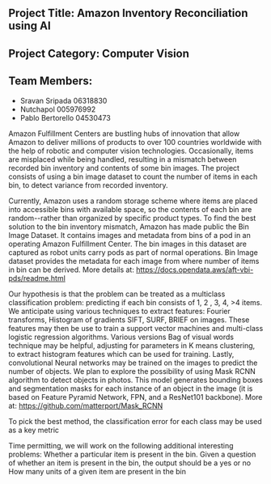 ## Project Title: Amazon Inventory Reconciliation using AI
## Project Category: Computer Vision
## Team Members: 
- Sravan Sripada 06318830
- Nutchapol 005976992
- Pablo Bertorello 04530473

Amazon Fulfillment Centers are bustling hubs of innovation that allow Amazon to deliver millions of products to over 100 countries worldwide with the help of robotic and computer vision technologies. Occasionally, items are misplaced while being handled, resulting in a mismatch between recorded bin inventory and contents of some bin images. The project consists of using a bin image dataset to count the number of items in each bin, to detect variance from recorded inventory. 

Currently, Amazon uses a random storage scheme where items are placed into accessible bins with available space, so the contents of each bin are random--rather than organized by specific product types. To find the best solution to the bin inventory mismatch, Amazon has made public the Bin Image Dataset.  It contains images and metadata from bins of a pod in an operating Amazon Fulfillment Center. The bin images in this dataset are captured as robot units carry pods as part of normal operations. Bin Image dataset provides the metadata for each image from where number of items in bin can be derived.  More details at:
https://docs.opendata.aws/aft-vbi-pds/readme.html

Our hypothesis is that the problem can be treated as a multiclass classification problem: predicting if each bin consists of 1, 2 , 3, 4, >4 items.  We anticipate using various techniques to extract features: Fourier transforms, Histogram of gradients SIFT, SURF, BRIEF on images.  These features may then be use to train a support vector machines and multi-class logistic regression algorithms. Various versions Bag of visual words technique may be helpful, adjusting for parameters in K means clustering, to extract histogram features which can be used for training.  Lastly, convolutional Neural networks may be trained on the images to predict the number of objects. We plan to explore the possibility of using Mask RCNN algorithm to detect objects in photos. This model generates bounding boxes and segmentation masks for each instance of an object in the image (it is based on Feature Pyramid Network, FPN, and a ResNet101 backbone).  More at: https://github.com/matterport/Mask_RCNN

To pick the best method, the classification error for each class may be used as a key metric

Time permitting, we will work on the following additional interesting problems:
Whether a particular item is present in the bin. Given a question of whether an item is present in the bin, the output should be a yes or no
How many units of a given item are present in the bin

